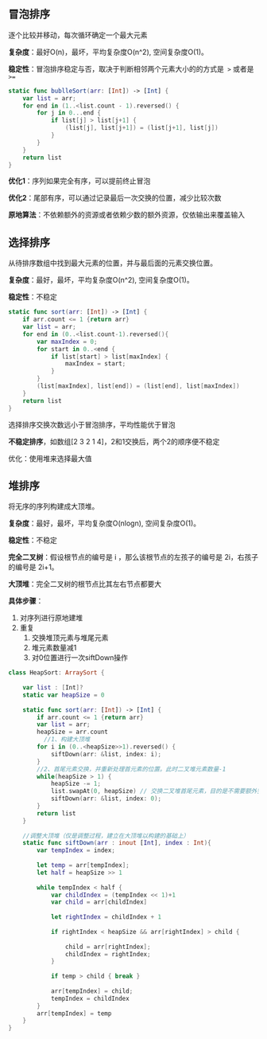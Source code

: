 ## 冒泡排序

逐个比较并移动，每次循环确定一个最大元素

**复杂度**：最好O(n)，最坏，平均复杂度O(n^2), 空间复杂度O(1)。

**稳定性**：冒泡排序稳定与否，取决于判断相邻两个元素大小的的方式是` >` 或者是 ` >=`

```swift
static func bublleSort(arr: [Int]) -> [Int] {
    var list = arr;
    for end in (1..<list.count - 1).reversed() {
        for j in 0...end {
            if list[j] > list[j+1] {
                (list[j], list[j+1]) = (list[j+1], list[j])
            }
        }
    }
    return list
}
```

**优化1**：序列如果完全有序，可以提前终止冒泡

**优化2**：尾部有序，可以通过记录最后一次交换的位置，减少比较次数

**原地算法**：不依赖额外的资源或者依赖少数的额外资源，仅依输出来覆盖输入

## 选择排序

从待排序数组中找到最大元素的位置，并与最后面的元素交换位置。

**复杂度**：最好，最坏，平均复杂度O(n^2), 空间复杂度O(1)。

**稳定性**：不稳定

```swift
static func sort(arr: [Int]) -> [Int] {
    if arr.count <= 1 {return arr}
    var list = arr;
    for end in (0..<list.count-1).reversed(){
        var maxIndex = 0;
        for start in 0..<end {
            if list[start] > list[maxIndex] {
                maxIndex = start;
            }
        }
        (list[maxIndex], list[end]) = (list[end], list[maxIndex])
    }
    return list
}
```

选择排序交换次数远小于冒泡排序，平均性能优于冒泡

**不稳定排序**，如数组[2 3 2 1 4]，2和1交换后，两个2的顺序便不稳定

优化：使用堆来选择最大值

## 堆排序

将无序的序列构建成大顶堆。

**复杂度**：最好，最坏，平均复杂度O(nlogn), 空间复杂度O(1)。

**稳定性**：不稳定

**完全二叉树**：假设根节点的编号是 i ，那么该根节点的左孩子的编号是 2i，右孩子的编号是 2i+1。

**大顶堆**：完全二叉树的根节点比其左右节点都要大

**具体步骤**：

1. 对序列进行原地建堆
2. 重复
   1. 交换堆顶元素与堆尾元素
   2. 堆元素数量减1
   3. 对0位置进行一次siftDown操作

```swift
class HeapSort: ArraySort {
    
    var list : [Int]?
    static var heapSize = 0
    
    static func sort(arr: [Int]) -> [Int] {
        if arr.count <= 1 {return arr}
        var list = arr;
        heapSize = arr.count
	      //1、构建大顶堆
        for i in (0..<heapSize>>1).reversed() {
            siftDown(arr: &list, index: i);
        }
      	//2、首尾元素交换，并重新处理首元素的位置。此时二叉堆元素数量-1
        while(heapSize > 1) {
            heapSize -= 1;
            list.swapAt(0, heapSize) // 交换二叉堆首尾元素，目的是不需要额外空间
            siftDown(arr: &list, index: 0);
        }
        return list
    }
    
    //调整大顶堆（仅是调整过程，建立在大顶堆以构建的基础上）
    static func siftDown(arr : inout [Int], index : Int){
        var tempIndex = index;
        
        let temp = arr[tempIndex];
        let half = heapSize >> 1
      
        while tempIndex < half {
            var childIndex = (tempIndex << 1)+1
            var child = arr[childIndex]
            
            let rightIndex = childIndex + 1
            
            if rightIndex < heapSize && arr[rightIndex] > child {
                
                child = arr[rightIndex];
                childIndex = rightIndex;
            }
            
            if temp > child { break }
            
            arr[tempIndex] = child;
            tempIndex = childIndex
        }
        arr[tempIndex] = temp
    }
}
```

